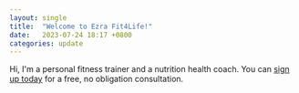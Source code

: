 ```yaml
---
layout: single
title:  "Welcome to Ezra Fit4Life!"
date:   2023-07-24 18:17 +0800
categories: update
---
```

Hi, I'm a personal fitness trainer and a nutrition health coach. You can [sign up today](https://forms.gle/WsBVSzgSTPhMQDW1A) for a free, no obligation consultation.
